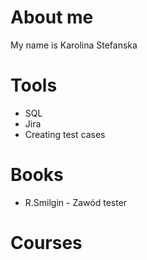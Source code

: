<h1>About me</h1>

My name is Karolina Stefanska

<h1>Tools</h1>

- SQL
- Jira
- Creating test cases

<h1>Books</h1>

- R.Smilgin - Zawód tester

<h1>Courses</h1>



<!---
karolinazak/karolinazak is a ✨ special ✨ repository because its `README.md` (this file) appears on your GitHub profile.
You can click the Preview link to take a look at your changes.
--->
